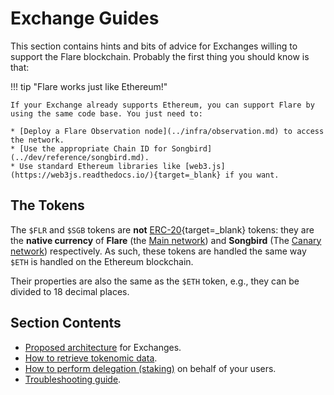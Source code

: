 # Exchange Guides

This section contains hints and bits of advice for Exchanges willing to support the Flare blockchain. Probably the first thing you should know is that:

!!! tip "Flare works just like Ethereum!"

    If your Exchange already supports Ethereum, you can support Flare by using the same code base. You just need to:

    * [Deploy a Flare Observation node](../infra/observation.md) to access the network.
    * [Use the appropriate Chain ID for Songbird](../dev/reference/songbird.md).
    * Use standard Ethereum libraries like [web3.js](https://web3js.readthedocs.io/){target=_blank} if you want.

## The Tokens

The `$FLR` and `$SGB` tokens are **not** [ERC-20](https://ethereum.org/en/developers/docs/standards/tokens/erc-20/){target=_blank} tokens: they are the **native currency** of **Flare** (the [Main network](glossary.md#main_network)) and **Songbird** (The [Canary network](glossary.md#canary_network)) respectively. As such, these tokens are handled the same way `$ETH` is handled on the Ethereum blockchain.

Their properties are also the same as the `$ETH` token, e.g., they can be divided to 18 decimal places.

## Section Contents

* [Proposed architecture](./architecture.md) for Exchanges.
* [How to retrieve tokenomic data](./tokenomics.md).
* [How to perform delegation (staking)](./delegation.md) on behalf of your users.
* [Troubleshooting guide](./troubleshooting.md).
